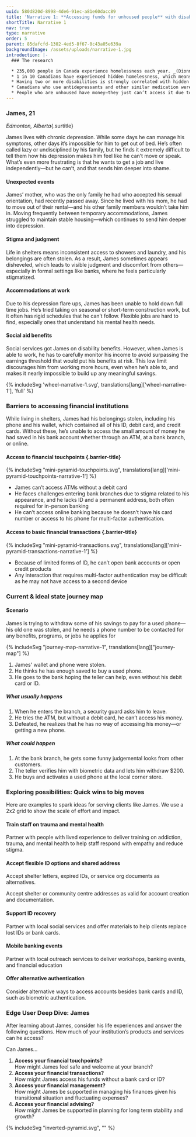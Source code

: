 ```yaml
---
uuid: 580d820d-8998-4de6-91ec-a81e60dacc89
title: 'Narrative 1: **Accessing funds for unhoused people** with disabilities'
shortTitle: Narrative 1
nav: true
type: narrative
order: 5
parent: 85dafcfd-1302-4ed5-8f67-0c43a05e639a
backgroundImage: /assets/uploads/narrative-1.jpg
introduction: |-
  ### The research

  * 235,000 people in Canada experience homelessness each year. _(Dionne et. al., 2023)_
  * 1 in 10 Canadians have experienced hidden homelessness, which means staying in temporary accommodations—like couch surfing, staying with friends or family, or sleeping in cars. _(Ali, 2018)_
  * Having two or more disabilities is strongly correlated with hidden homelessness. _(Ali, 2018)_
  * Canadians who use antidepressants and other similar medication were two times more likely to experience hidden homelessness. _(Ali, 2018)_
  * People who are unhoused have money—they just can’t access it due to barriers with their financial institution. _(Hung et al., 2024)_
---
```

### James, 21

_Edmonton, Alberta_{.surtitle}

James lives with chronic depression. While some days he can manage his symptoms, other days it’s impossible for him to get out of bed. He’s often called lazy or undisciplined by his family, but he finds it extremely difficult to tell them how his depression makes him feel like he can’t move or speak. What’s even more frustrating is that he wants to get a job and live independently—but he can’t, and that sends him deeper into shame.

#### Unexpected events

James’ mother, who was the only family he had who accepted his sexual orientation, had recently passed away. Since he lived with his mom, he had to move out of their rental—and his other family members wouldn’t take him in. Moving frequently between temporary accommodations, James struggled to maintain stable housing—which continues to send him deeper into depression.

#### Stigma and judgment

Life in shelters means inconsistent access to showers and laundry, and his belongings are often stolen. As a result, James sometimes appears disheveled, which leads to visible judgment and discomfort from others— especially in formal settings like banks, where he feels particularly stigmatized.

#### Accommodations at work

Due to his depression flare ups, James has been unable to hold down full time jobs. He’s tried taking on seasonal or short-term construction work, but it often has rigid schedules that he can’t follow. Flexible jobs are hard to find, especially ones that understand his mental health needs.

#### Social aid benefits

Social services got James on disability benefits. However, when James is able to work, he has to carefully monitor his income to avoid surpassing the earnings threshold that would put his benefits at risk. This low limit discourages him from working more hours, even when he’s able to, and makes it nearly impossible to build up any meaningful savings.

{% includeSvg 'wheel-narrative-1.svg', translations[lang]['wheel-narrative-1'], 'full' %}

### Barriers to accessing financial institutions

While living in shelters, James had his belongings stolen, including his phone and his wallet, which contained all of his ID, debit card, and credit cards. Without these, he’s unable to access the small amount of money he had saved in his bank account whether through an ATM, at a bank branch, or online.

#### Access to **financial touchpoints** {.barrier-title}

<div class="two-column flexible barrier">

{% includeSvg "mini-pyramid-touchpoints.svg", translations[lang]['mini-pyramid-touchpoints-narrative-1'] %}

<div class="flow">

- James can’t access ATMs without a debit card
- He faces challenges entering bank branches due to stigma related to his appearance, and he lacks ID and a permanent address, both often required for in-person banking
- He can’t access online banking because he doesn’t have his card number or access to his phone for multi-factor authentication.

</div>

</div>

#### Access to **basic financial transactions** {.barrier-title}

<div class="two-column flexible barrier">

{% includeSvg "mini-pyramid-transactions.svg", translations[lang]['mini-pyramid-transactions-narrative-1'] %}

<div class="flow">

- Because of limited forms of ID, he can’t open bank accounts or open credit products
- Any interaction that requires multi-factor authentication may be difficult as he may not have access to a second device

</div>

</div>

### Current & ideal state journey map

#### Scenario

James is trying to withdraw some of his savings to pay for a used phone—his old one was stolen, and he needs a phone number to be contacted for any benefits, programs, or jobs he applies for

<div class="narrative-1">

{% includeSvg "journey-map-narrative-1", translations[lang]["journey-map"] %}

<div class="scenario">

1. James' wallet and phone were stolen.
2. He thinks he has enough saved to buy a used phone.
3. He goes to the bank hoping the teller can help, even without his debit card or ID.

</div>

<div class="usual">

##### What usually happens

1. When he enters the branch, a security guard asks him to leave.
2. He tries the ATM, but without a debit card, he can’t access his money.
3. Defeated, he realizes that he has no way of accessing his money—or getting a new phone.

</div>

<div class="potential">

##### What could happen

1. At the bank branch, he gets some funny judgemental looks from other customers.
2. The teller verifies him with biometric data and lets him withdraw $200.
3. He buys and activates a used phone at the local corner store.

</div>

</div>

### Exploring possibilities: Quick wins to big moves

Here are examples to spark ideas for serving clients like James. We use a 2x2 grid to show the scale of effort and impact.

<!-- Grid diagram goes here. -->

#### Train staff on trauma and mental health

Partner with people with lived experience to deliver training on addiction, trauma, and mental health to help staff respond with empathy and reduce stigma.

#### Accept flexible ID options and shared address

Accept shelter letters, expired IDs, or service org documents as alternatives.

Accept shelter or community centre addresses as valid for account creation and documentation.

#### Support ID recovery

Partner with local social services and offer materials to help clients replace lost IDs or bank cards.

#### Mobile banking events

Partner with local outreach services to deliver workshops, banking events, and financial education

#### Offer alternative authentication

Consider alternative ways to access accounts besides bank cards and ID, such as biometric authentication.

### Edge User Deep Dive: James

After learning about James, consider his life experiences and answer the following questions. How much of your institution’s products and services can he access?

Can James…

<div class="two-column">

<div>

1. **Access your financial touchpoints?**<br />
   How might James feel safe and welcome at your branch?
2. **Access your financial transactions?**<br />
   How might James access his funds without a bank card or ID?
3. **Access your financial management?**<br />
   How might James be supported in managing his finances given his transitional situation and fluctuating expenses?
4. **Access your financial advising?**<br />
   How might James be supported in planning for long term stability and growth?

</div>

{% includeSvg "inverted-pyramid.svg", "" %}

</div>
